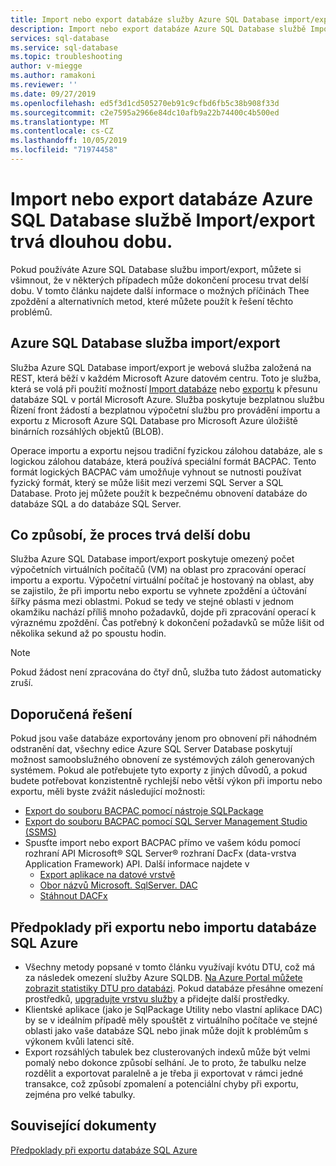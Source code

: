 ```yaml
---
title: Import nebo export databáze služby Azure SQL Database import/export trvá dlouhou dobu. | Microsoft Docs
description: Import nebo export databáze Azure SQL Database službě Import/export trvá dlouhou dobu.
services: sql-database
ms.service: sql-database
ms.topic: troubleshooting
author: v-miegge
ms.author: ramakoni
ms.reviewer: ''
ms.date: 09/27/2019
ms.openlocfilehash: ed5f3d1cd505270eb91c9cfbd6fb5c38b908f33d
ms.sourcegitcommit: c2e7595a2966e84dc10afb9a22b74400c4b500ed
ms.translationtype: MT
ms.contentlocale: cs-CZ
ms.lasthandoff: 10/05/2019
ms.locfileid: "71974458"
---
```

# <a name="azure-sql-database-importexport-service-takes-a-long-time-to-import-or-export-a-database"></a>Import nebo export databáze Azure SQL Database službě Import/export trvá dlouhou dobu.

Pokud používáte Azure SQL Database službu import/export, můžete si všimnout, že v některých případech může dokončení procesu trvat delší dobu. V tomto článku najdete další informace o možných příčinách Thee zpoždění a alternativních metod, které můžete použít k řešení těchto problémů.

## <a name="azure-sql-database-importexport-service"></a>Azure SQL Database služba import/export

Služba Azure SQL Database import/export je webová služba založená na REST, která běží v každém Microsoft Azure datovém centru. Toto je služba, která se volá při použití možností [Import databáze](https://docs.microsoft.com/azure/sql-database/sql-database-import#import-from-a-bacpac-file-in-the-azure-portal) nebo [exportu](https://docs.microsoft.com/azure/sql-database/sql-database-export#export-to-a-bacpac-file-using-the-azure-portal) k přesunu databáze SQL v portál Microsoft Azure. Služba poskytuje bezplatnou službu Řízení front žádostí a bezplatnou výpočetní službu pro provádění importu a exportu z Microsoft Azure SQL Database pro Microsoft Azure úložiště binárních rozsáhlých objektů (BLOB).

Operace importu a exportu nejsou tradiční fyzickou zálohou databáze, ale s logickou zálohou databáze, která používá speciální formát BACPAC. Tento formát logických BACPAC vám umožňuje vyhnout se nutnosti používat fyzický formát, který se může lišit mezi verzemi SQL Server a SQL Database. Proto jej můžete použít k bezpečnému obnovení databáze do databáze SQL a do databáze SQL Server.

## <a name="what-causes-the-process-to-take-a-long-time"></a>Co způsobí, že proces trvá delší dobu

Služba Azure SQL Database import/export poskytuje omezený počet výpočetních virtuálních počítačů (VM) na oblast pro zpracování operací importu a exportu. Výpočetní virtuální počítač je hostovaný na oblast, aby se zajistilo, že při importu nebo exportu se vyhnete zpoždění a účtování šířky pásma mezi oblastmi. Pokud se tedy ve stejné oblasti v jednom okamžiku nachází příliš mnoho požadavků, dojde při zpracování operací k výraznému zpoždění. Čas potřebný k dokončení požadavků se může lišit od několika sekund až po spoustu hodin.

> [!NOTE]
> Pokud žádost není zpracována do čtyř dnů, služba tuto žádost automaticky zruší.

## <a name="recommended-solutions"></a>Doporučená řešení

Pokud jsou vaše databáze exportovány jenom pro obnovení při náhodném odstranění dat, všechny edice Azure SQL Server Database poskytují možnost samoobslužného obnovení ze systémových záloh generovaných systémem. Pokud ale potřebujete tyto exporty z jiných důvodů, a pokud budete potřebovat konzistentně rychlejší nebo větší výkon při importu nebo exportu, měli byste zvážit následující možnosti:

* [Export do souboru BACPAC pomocí nástroje SQLPackage](https://docs.microsoft.com/azure/sql-database/sql-database-export#export-to-a-bacpac-file-using-the-sqlpackage-utility)
* [Export do souboru BACPAC pomocí SQL Server Management Studio (SSMS)](https://docs.microsoft.com/azure/sql-database/sql-database-export#export-to-a-bacpac-file-using-sql-server-management-studio-ssms)
* Spusťte import nebo export BACPAC přímo ve vašem kódu pomocí rozhraní API Microsoft® SQL Server® rozhraní DacFx (data-vrstva Application Framework) API. Další informace najdete v
  * [Export aplikace na datové vrstvě](https://docs.microsoft.com/sql/relational-databases/data-tier-applications/export-a-data-tier-application)
  * [Obor názvů Microsoft. SqlServer. DAC](https://docs.microsoft.com/dotnet/api/microsoft.sqlserver.dac)
  * [Stáhnout DACFx](https://www.microsoft.com/download/details.aspx?id=55713)

## <a name="considerations-when-exporting-or-importing-an-azure-sql-database"></a>Předpoklady při exportu nebo importu databáze SQL Azure

* Všechny metody popsané v tomto článku využívají kvótu DTU, což má za následek omezení služby Azure SQLDB. [Na Azure Portal můžete zobrazit statistiky DTU pro databázi](https://docs.microsoft.com/azure/sql-database/sql-database-monitor-tune-overview#monitor-database-performance). Pokud databáze přesáhne omezení prostředků, [upgradujte vrstvu služby](https://docs.microsoft.com/azure/sql-database/sql-database-scale-resources) a přidejte další prostředky.
* Klientské aplikace (jako je SqlPackage Utility nebo vlastní aplikace DAC) by se v ideálním případě měly spouštět z virtuálního počítače ve stejné oblasti jako vaše databáze SQL nebo jinak může dojít k problémům s výkonem kvůli latenci sítě.
* Export rozsáhlých tabulek bez clusterovaných indexů může být velmi pomalý nebo dokonce způsobí selhání. Je to proto, že tabulku nelze rozdělit a exportovat paralelně a je třeba ji exportovat v rámci jedné transakce, což způsobí zpomalení a potenciální chyby při exportu, zejména pro velké tabulky. 


## <a name="related-documents"></a>Související dokumenty

[Předpoklady při exportu databáze SQL Azure](https://docs.microsoft.com/azure/sql-database/sql-database-export#considerations-when-exporting-an-azure-sql-database)
